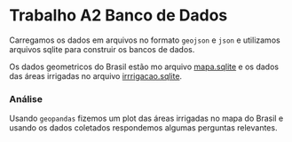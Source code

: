 # Trabalho A2 Banco de Dados

Carregamos os dados em arquivos no formato `geojson` e `json` e utilizamos arquivos sqlite para construir os bancos de dados.

Os dados geometricos do Brasil estão mo arquivo [mapa.sqlite](https://github.com/Marcos358/A2_BD/blob/master/mapa.sqlite) e os dados das áreas irrigadas no arquivo [irrrigacao.sqlite](https://github.com/Marcos358/A2_BD/blob/master/irrigacao.sqlite).

### Análise

Usando `geopandas` fizemos um plot das áreas irrigadas no mapa do Brasil e usando os dados coletados respondemos algumas perguntas relevantes.
